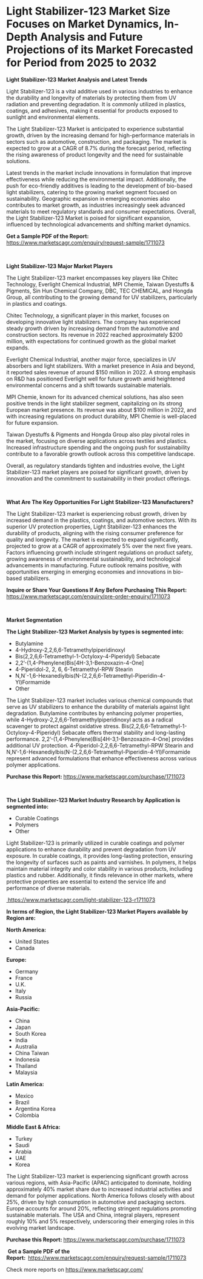 <p><h1>Light Stabilizer-123 Market Size Focuses on Market Dynamics, In-Depth Analysis and Future Projections of its Market Forecasted for Period from 2025 to 2032</h1></p><p><strong>Light Stabilizer-123 Market Analysis and Latest Trends</strong></p>
<p><p>Light Stabilizer-123 is a vital additive used in various industries to enhance the durability and longevity of materials by protecting them from UV radiation and preventing degradation. It is commonly utilized in plastics, coatings, and adhesives, making it essential for products exposed to sunlight and environmental elements. </p><p>The Light Stabilizer-123 Market is anticipated to experience substantial growth, driven by the increasing demand for high-performance materials in sectors such as automotive, construction, and packaging. The market is expected to grow at a CAGR of 8.7% during the forecast period, reflecting the rising awareness of product longevity and the need for sustainable solutions. </p><p>Latest trends in the market include innovations in formulation that improve effectiveness while reducing the environmental impact. Additionally, the push for eco-friendly additives is leading to the development of bio-based light stabilizers, catering to the growing market segment focused on sustainability. Geographic expansion in emerging economies also contributes to market growth, as industries increasingly seek advanced materials to meet regulatory standards and consumer expectations. Overall, the Light Stabilizer-123 Market is poised for significant expansion, influenced by technological advancements and shifting market dynamics.</p></p>
<p><strong>Get a Sample PDF of the Report:&nbsp;</strong> <a href="https://www.marketscagr.com/enquiry/request-sample/1711073?utm_campaign=1836&utm_medium=2&utm_source=Github&utm_content=ia&utm_term=10012025&utm_id=light-stabilizer-123">https://www.marketscagr.com/enquiry/request-sample/1711073</a></p>
<p>&nbsp;</p>
<p><strong>Light Stabilizer-123 Major Market Players</strong></p>
<p><p>The Light Stabilizer-123 market encompasses key players like Chitec Technology, Everlight Chemical Industrial, MPI Chemie, Taiwan Dyestuffs & Pigments, Sin Hun Chemical Company, DBC, TEC CHEMICAL, and Hongda Group, all contributing to the growing demand for UV stabilizers, particularly in plastics and coatings.</p><p>Chitec Technology, a significant player in this market, focuses on developing innovative light stabilizers. The company has experienced steady growth driven by increasing demand from the automotive and construction sectors. Its revenue in 2022 reached approximately $200 million, with expectations for continued growth as the global market expands.</p><p>Everlight Chemical Industrial, another major force, specializes in UV absorbers and light stabilizers. With a market presence in Asia and beyond, it reported sales revenue of around $150 million in 2022. A strong emphasis on R&D has positioned Everlight well for future growth amid heightened environmental concerns and a shift towards sustainable materials.</p><p>MPI Chemie, known for its advanced chemical solutions, has also seen positive trends in the light stabilizer segment, capitalizing on its strong European market presence. Its revenue was about $100 million in 2022, and with increasing regulations on product durability, MPI Chemie is well-placed for future expansion.</p><p>Taiwan Dyestuffs & Pigments and Hongda Group also play pivotal roles in the market, focusing on diverse applications across textiles and plastics. Increased infrastructure spending and the ongoing push for sustainability contribute to a favorable growth outlook across this competitive landscape.</p><p>Overall, as regulatory standards tighten and industries evolve, the Light Stabilizer-123 market players are poised for significant growth, driven by innovation and the commitment to sustainability in their product offerings.</p></p>
<p>&nbsp;</p>
<p><strong>What Are The Key Opportunities For Light Stabilizer-123 Manufacturers?</strong></p>
<p><p>The Light Stabilizer-123 market is experiencing robust growth, driven by increased demand in the plastics, coatings, and automotive sectors. With its superior UV protection properties, Light Stabilizer-123 enhances the durability of products, aligning with the rising consumer preference for quality and longevity. The market is expected to expand significantly, projected to grow at a CAGR of approximately 5% over the next five years. Factors influencing growth include stringent regulations on product safety, growing awareness of environmental sustainability, and technological advancements in manufacturing. Future outlook remains positive, with opportunities emerging in emerging economies and innovations in bio-based stabilizers.</p></p>
<p><strong>Inquire or Share Your Questions If Any Before Purchasing This Report:</strong> <a href="https://www.marketscagr.com/enquiry/pre-order-enquiry/1711073?utm_campaign=1836&utm_medium=2&utm_source=Github&utm_content=ia&utm_term=10012025&utm_id=light-stabilizer-123">https://www.marketscagr.com/enquiry/pre-order-enquiry/1711073</a></p>
<p>&nbsp;</p>
<p><strong>Market Segmentation</strong></p>
<p><strong>The Light Stabilizer-123 Market Analysis by types is segmented into:</strong></p>
<p><ul><li>Butylamine</li><li>4-Hydroxy-2,2,6,6-Tetramethylpiperidinoxyl</li><li>Bis(2,2,6,6-Tetramethyl-1-Octyloxy-4-Piperidyl) Sebacate</li><li>2,2’-(1,4-Phenylene)Bis[4H-3,1-Benzoxazin-4-One]</li><li>4-Piperidol-2, 2, 6, 6-Tetramethyl-RPW Stearin</li><li>N,N`-1,6-Hexanediylbis(N-(2,2,6,6-Tetramethyl-Piperidin-4-Yl)Formamide</li><li>Other</li></ul></p>
<p><p>The Light Stabilizer-123 market includes various chemical compounds that serve as UV stabilizers to enhance the durability of materials against light degradation. Butylamine contributes by enhancing polymer properties, while 4-Hydroxy-2,2,6,6-Tetramethylpiperidinoxyl acts as a radical scavenger to protect against oxidative stress. Bis(2,2,6,6-Tetramethyl-1-Octyloxy-4-Piperidyl) Sebacate offers thermal stability and long-lasting performance. 2,2’-(1,4-Phenylene)Bis[4H-3,1-Benzoxazin-4-One] provides additional UV protection. 4-Piperidol-2,2,6,6-Tetramethyl-RPW Stearin and N,N’-1,6-Hexanediylbis(N-(2,2,6,6-Tetramethyl-Piperidin-4-Yl)Formamide represent advanced formulations that enhance effectiveness across various polymer applications.</p></p>
<p><strong>Purchase this Report:&nbsp;</strong><a href="https://www.marketscagr.com/purchase/1711073?utm_campaign=1836&utm_medium=2&utm_source=Github&utm_content=ia&utm_term=10012025&utm_id=light-stabilizer-123">https://www.marketscagr.com/purchase/1711073</a></p>
<p>&nbsp;</p>
<p><strong>The Light Stabilizer-123 Market Industry Research by Application is segmented into:</strong></p>
<p><ul><li>Curable Coatings</li><li>Polymers</li><li>Other</li></ul></p>
<p><p>Light Stabilizer-123 is primarily utilized in curable coatings and polymer applications to enhance durability and prevent degradation from UV exposure. In curable coatings, it provides long-lasting protection, ensuring the longevity of surfaces such as paints and varnishes. In polymers, it helps maintain material integrity and color stability in various products, including plastics and rubber. Additionally, it finds relevance in other markets, where protective properties are essential to extend the service life and performance of diverse materials.</p></p>
<p><a href="https://www.marketscagr.com/light-stabilizer-123-r1711073?utm_campaign=1836&utm_medium=2&utm_source=Github&utm_content=ia&utm_term=10012025&utm_id=light-stabilizer-123">&nbsp;https://www.marketscagr.com/light-stabilizer-123-r1711073</a></p>
<p><strong>In terms of Region, the Light Stabilizer-123 Market Players available by Region are:</strong></p>
<p>
    <p> <strong> North America: </strong>
        <ul>
            <li>United States</li>
            <li>Canada</li>
        </ul>
        </p> 
    <p> <strong> Europe: </strong>
        <ul>
            <li>Germany</li>
            <li>France</li>
            <li>U.K.</li>
            <li>Italy</li>
            <li>Russia</li>
        </ul>
        </p> 
    <p> <strong> Asia-Pacific: </strong>
        <ul>
            <li>China</li>
            <li>Japan</li>
            <li>South Korea</li>
            <li>India</li>
            <li>Australia</li>
            <li>China Taiwan</li>
            <li>Indonesia</li>
            <li>Thailand</li>
            <li>Malaysia</li>
        </ul>
        </p> 
    <p> <strong> Latin America: </strong>
        <ul>
            <li>Mexico</li>
            <li>Brazil</li>
            <li>Argentina Korea</li>
            <li>Colombia</li>
        </ul>
        </p> 
    <p> <strong> Middle East & Africa: </strong>
        <ul>
            <li>Turkey</li>
            <li>Saudi</li>
            <li>Arabia</li>
            <li>UAE</li>
            <li>Korea</li>
        </ul>
    </p>
    </p>
<p><p>The Light Stabilizer-123 market is experiencing significant growth across various regions, with Asia-Pacific (APAC) anticipated to dominate, holding approximately 40% market share due to increased industrial activities and demand for polymer applications. North America follows closely with about 25%, driven by high consumption in automotive and packaging sectors. Europe accounts for around 20%, reflecting stringent regulations promoting sustainable materials. The USA and China, integral players, represent roughly 10% and 5% respectively, underscoring their emerging roles in this evolving market landscape.</p></p>
<p><strong>Purchase this Report: </strong><a href="https://www.marketscagr.com/purchase/1711073?utm_campaign=1836&utm_medium=2&utm_source=Github&utm_content=ia&utm_term=10012025&utm_id=light-stabilizer-123">https://www.marketscagr.com/purchase/1711073</a></p>
<p>&nbsp;<strong>Get a Sample PDF of the Report:&nbsp;&nbsp;</strong><a href="https://www.marketscagr.com/enquiry/request-sample/1711073?utm_campaign=1836&utm_medium=2&utm_source=Github&utm_content=ia&utm_term=10012025&utm_id=light-stabilizer-123">https://www.marketscagr.com/enquiry/request-sample/1711073</a></p>
<p><strong></strong></p>
<p>Check more reports on <a href="https://www.marketscagr.com/?utm_campaign=1836&utm_medium=2&utm_source=Github&utm_content=ia&utm_term=10012025&utm_id=light-stabilizer-123">https://www.marketscagr.com/</a></p>